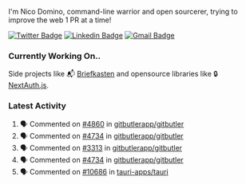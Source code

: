 
I'm Nico Domino, command-line warrior and open sourcerer, trying to improve the web 1 PR at a time!

[![Twitter Badge](https://img.shields.io/badge/-@ndom91-1ca0f1?style=flat-square&labelColor=1ca0f1&logo=twitter&logoColor=white&link=https://twitter.com/ndom91)](https://twitter.com/ndom91) [![Linkedin Badge](https://img.shields.io/badge/-ndom91-blue?style=flat-square&logo=Linkedin&logoColor=white&link=https://www.linkedin.com/in/ndom91/)](https://www.linkedin.com/in/ndom91/) [![Gmail Badge](https://img.shields.io/badge/-yo@ndo.dev-c14438?style=flat-square&logo=mail.ru&logoColor=white&link=mailto:yo@ndo.dev)](mailto:yo@ndo.dev)

### Currently Working On..

Side projects like 📬 [Briefkasten](https://briefkastenhq.com) and opensource libraries like 🔒 [NextAuth.js](https://github.com/nextauthjs/next-auth).

<!--START_SECTION_PROFILE_VIEWS:readme-info-->
<!--END_SECTION_PROFILE_VIEWS:readme-info-->

<!--START_SECTION_DAILY_COMMIT:readme-info-->
<!--END_SECTION_DAILY_COMMIT:readme-info-->

<!--START_SECTION_WEEKLY_COMMIT:readme-info-->
<!--END_SECTION_WEEKLY_COMMIT:readme-info-->

### Latest Activity

<!--START_SECTION:activity-->
1. 🗣 Commented on [#4860](https://github.com/gitbutlerapp/gitbutler/pull/4860#issuecomment-2341506345) in [gitbutlerapp/gitbutler](https://github.com/gitbutlerapp/gitbutler)
2. 🗣 Commented on [#4734](https://github.com/gitbutlerapp/gitbutler/issues/4734#issuecomment-2340535703) in [gitbutlerapp/gitbutler](https://github.com/gitbutlerapp/gitbutler)
3. 🗣 Commented on [#3313](https://github.com/gitbutlerapp/gitbutler/issues/3313#issuecomment-2340162537) in [gitbutlerapp/gitbutler](https://github.com/gitbutlerapp/gitbutler)
4. 🗣 Commented on [#4734](https://github.com/gitbutlerapp/gitbutler/issues/4734#issuecomment-2340045595) in [gitbutlerapp/gitbutler](https://github.com/gitbutlerapp/gitbutler)
5. 🗣 Commented on [#10686](https://github.com/tauri-apps/tauri/issues/10686#issuecomment-2339512554) in [tauri-apps/tauri](https://github.com/tauri-apps/tauri)
<!--END_SECTION:activity-->
